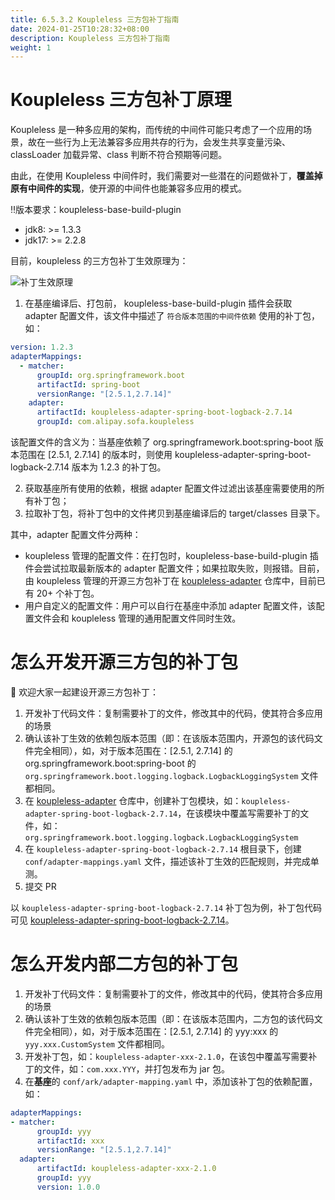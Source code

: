 ```yaml
---
title: 6.5.3.2 Koupleless 三方包补丁指南
date: 2024-01-25T10:28:32+08:00
description: Koupleless 三方包补丁指南
weight: 1
---
```


# Koupleless 三方包补丁原理
Koupleless 是一种多应用的架构，而传统的中间件可能只考虑了一个应用的场景，故在一些行为上无法兼容多应用共存的行为，会发生共享变量污染、classLoader 加载异常、class 判断不符合预期等问题。

由此，在使用 Koupleless 中间件时，我们需要对一些潜在的问题做补丁，**覆盖掉原有中间件的实现**，使开源的中间件也能兼容多应用的模式。

‼️版本要求：koupleless-base-build-plugin 
- jdk8: >= 1.3.3
- jdk17: >= 2.2.8

目前，koupleless 的三方包补丁生效原理为：

![补丁生效原理](/docs/contribution-guidelines/tech-impl/runtime/imgs/patch-pipeline.jpg)

1. 在基座编译后、打包前， koupleless-base-build-plugin 插件会获取 adapter 配置文件，该文件中描述了 `符合版本范围的中间件依赖` 使用的补丁包，如：

```yaml
version: 1.2.3
adapterMappings:
  - matcher:
      groupId: org.springframework.boot
      artifactId: spring-boot
      versionRange: "[2.5.1,2.7.14]"
    adapter:
      artifactId: koupleless-adapter-spring-boot-logback-2.7.14
      groupId: com.alipay.sofa.koupleless
```
该配置文件的含义为：当基座依赖了 org.springframework.boot:spring-boot 版本范围在 [2.5.1, 2.7.14] 的版本时，则使用 koupleless-adapter-spring-boot-logback-2.7.14 版本为 1.2.3 的补丁包。

2. 获取基座所有使用的依赖，根据 adapter 配置文件过滤出该基座需要使用的所有补丁包；
3. 拉取补丁包，将补丁包中的文件拷贝到基座编译后的 target/classes 目录下。

其中，adapter 配置文件分两种：
- koupleless 管理的配置文件：在打包时，koupleless-base-build-plugin 插件会尝试拉取最新版本的 adapter 配置文件；如果拉取失败，则报错。目前，由 koupleless 管理的开源三方包补丁在 [koupleless-adapter](https://github.com/koupleless/adapter) 仓库中，目前已有 20+ 个补丁包。
- 用户自定义的配置文件：用户可以自行在基座中添加 adapter 配置文件，该配置文件会和 koupleless 管理的通用配置文件同时生效。

# 怎么开发开源三方包的补丁包
👏 欢迎大家一起建设开源三方包补丁：
1. 开发补丁代码文件：复制需要补丁的文件，修改其中的代码，使其符合多应用的场景
2. 确认该补丁生效的依赖包版本范围（即：在该版本范围内，开源包的该代码文件完全相同），如，对于版本范围在：[2.5.1, 2.7.14] 的 org.springframework.boot:spring-boot 的 `org.springframework.boot.logging.logback.LogbackLoggingSystem` 文件都相同。
3. 在 [koupleless-adapter](https://github.com/koupleless/adapter) 仓库中，创建补丁包模块，如：`koupleless-adapter-spring-boot-logback-2.7.14`，在该模块中覆盖写需要补丁的文件，如：`org.springframework.boot.logging.logback.LogbackLoggingSystem`
4. 在 `koupleless-adapter-spring-boot-logback-2.7.14` 根目录下，创建 `conf/adapter-mappings.yaml` 文件，描述该补丁生效的匹配规则，并完成单测。
5. 提交 PR

以 `koupleless-adapter-spring-boot-logback-2.7.14` 补丁包为例，补丁包代码可见 [koupleless-adapter-spring-boot-logback-2.7.14](https://github.com/koupleless/adapter/tree/main/koupleless-adapter-spring-boot-logback-2.7.14)。

# 怎么开发内部二方包的补丁包
1. 开发补丁代码文件：复制需要补丁的文件，修改其中的代码，使其符合多应用的场景
2. 确认该补丁生效的依赖包版本范围（即：在该版本范围内，二方包的该代码文件完全相同），如，对于版本范围在：[2.5.1, 2.7.14] 的 yyy:xxx 的 `yyy.xxx.CustomSystem` 文件都相同。
3. 开发补丁包，如：`koupleless-adapter-xxx-2.1.0`，在该包中覆盖写需要补丁的文件，如：`com.xxx.YYY`，并打包发布为 jar 包。
4. 在**基座**的 `conf/ark/adapter-mapping.yaml` 中，添加该补丁包的依赖配置，如：
```yaml
adapterMappings:
- matcher:
      groupId: yyy
      artifactId: xxx
      versionRange: "[2.5.1,2.7.14]"
  adapter:
      artifactId: koupleless-adapter-xxx-2.1.0
      groupId: yyy
      version: 1.0.0
```
